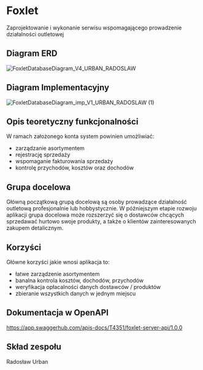 # Foxlet

Zaprojektowanie i wykonanie serwisu wspomagającego prowadzenie
działalności outletowej

## Diagram ERD
![FoxletDatabaseDiagram_V4_URBAN_RADOSLAW](https://user-images.githubusercontent.com/79333728/205398852-ae44794e-7aa6-49c8-a37f-7401c6fd3547.jpg)

## Diagram Implementacyjny
![FoxletDatabaseDiagram_imp_V1_URBAN_RADOSLAW (1)](https://user-images.githubusercontent.com/79333728/205399166-96254fb6-0145-4efb-a685-4ddb839de8ec.jpg)


## Opis teoretyczny funkcjonalności

W ramach założonego konta system powinien umożliwiać: 
- zarządzanie asortymentem
- rejestrację sprzedaży
- wspomaganie fakturowania sprzedaży
- kontrolę przychodów, kosztów oraz dochodów

## Grupa docelowa

Główną początkową grupą docelową są osoby prowadzące działalność outletową profesjonalnie lub hobbystycznie. 
W późniejszym etapie rozwoju aplikacji grupa docelowa może rozszerzyć się o dostawców chcących sprzedawać hurtowo swoje produkty, a także o klientów zainteresowanych zakupem detalicznym.

## Korzyści

Główne korzyści jakie wnosi aplikacja to:
- łatwe zarządzenie asortymentem
- banalna kontrola kosztów, dochodów, przychodów
- weryfikacja opłacalności danych dostawców / produktów
- zbieranie wszystkich danych w jednym miejscu

## Dokumentacja w OpenAPI
  https://app.swaggerhub.com/apis-docs/T4351/foxlet-server-api/1.0.0


## Skład zespołu

Radosław Urban
